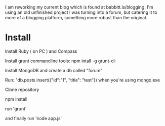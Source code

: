 I am reworking my current blog which is found at babbitt.is/blogging.  I'm using an old unfinished project I was turning into a forum, but catering it to more of a blogging platform, something more robust than the original.

Install
=======

Install Ruby ( on PC ) and Compass

Install grunt commandline tools: npm intall -g grunt-cli

Install MongoDB and create a db called "forum"

Run: "db.posts.insert({"id":"1", "title": "test"}) when you're using mongo.exe

Clone repository

npm install

run 'grunt'

and finally run 'node app.js'
